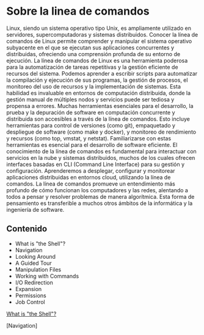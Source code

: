 # Sobre la linea de comandos

Linux, siendo un sistema operativo tipo Unix, es ampliamente utilizado en servidores,
supercomputadoras y sistemas distribuidos. Conocer la línea de comandos de Linux permite
comprender y manipular el sistema operativo subyacente en el que se ejecutan sus
aplicaciones concurrentes y distribuidas, ofreciendo una comprensión profunda de su
entorno de ejecución.
La línea de comandos de Linux es una herramienta poderosa para la automatización de
tareas repetitivas y la gestión eficiente de recursos del sistema. Podemos aprender a
escribir scripts para automatizar la compilación y ejecución de sus programas, la gestión de
procesos, el monitoreo del uso de recursos y la implementación de sistemas. Esta habilidad
es invaluable en entornos de computación distribuida, donde la gestión manual de múltiples
nodos y servicios puede ser tediosa y propensa a errores.
Muchas herramientas esenciales para el desarrollo, la prueba y la depuración de software
en computación concurrente y distribuida son accesibles a través de la línea de comandos.
Esto incluye herramientas para control de versiones (como git), empaquetado y despliegue
de software (como make y docker), y monitoreo de rendimiento y recursos (como top,
vmstat, y netstat). Familiarizarse con estas herramientas es esencial para el desarrollo de
software eficiente.
El conocimiento de la línea de comandos es fundamental para interactuar con servicios en
la nube y sistemas distribuidos, muchos de los cuales ofrecen interfaces basadas en CLI
(Command Line Interface) para su gestión y configuración. Aprenderemos a desplegar,
configurar y monitorear aplicaciones distribuidas en entornos cloud, utilizando la línea de
comandos.
La línea de comandos promueve un entendimiento más profundo de cómo funcionan los
computadores y las redes, alentando a todos a pensar y resolver problemas de manera
algorítmica. Esta forma de pensamiento es transferible a muchos otros ámbitos de la
informática y la ingeniería de software.

## Contenido

- What is "the Shell"?
- Navigation
- Looking Around
- A Guided Tour
- Manipulation Files
- Working with Commands
- I/O Redirection
- Expansion
- Permissions
- Job Control

[What is "the Shell"?](https://private-user-images.githubusercontent.com/118635410/322629604-44b854db-acc6-4b96-b2ac-68f8212168d4.png?jwt=eyJhbGciOiJIUzI1NiIsInR5cCI6IkpXVCJ9.eyJpc3MiOiJnaXRodWIuY29tIiwiYXVkIjoicmF3LmdpdGh1YnVzZXJjb250ZW50LmNvbSIsImtleSI6ImtleTUiLCJleHAiOjE3MTMyMTU3MzQsIm5iZiI6MTcxMzIxNTQzNCwicGF0aCI6Ii8xMTg2MzU0MTAvMzIyNjI5NjA0LTQ0Yjg1NGRiLWFjYzYtNGI5Ni1iMmFjLTY4ZjgyMTIxNjhkNC5wbmc_WC1BbXotQWxnb3JpdGhtPUFXUzQtSE1BQy1TSEEyNTYmWC1BbXotQ3JlZGVudGlhbD1BS0lBVkNPRFlMU0E1M1BRSzRaQSUyRjIwMjQwNDE1JTJGdXMtZWFzdC0xJTJGczMlMkZhd3M0X3JlcXVlc3QmWC1BbXotRGF0ZT0yMDI0MDQxNVQyMTEwMzRaJlgtQW16LUV4cGlyZXM9MzAwJlgtQW16LVNpZ25hdHVyZT0yZWQyZGNkYTM5MTcxOGY2OTcxNmViNTA2MzYwZDc2MzUyNTdmMWE5MTFiODhmZjZkNmFiYzc1NWZmMzFhN2Y1JlgtQW16LVNpZ25lZEhlYWRlcnM9aG9zdCZhY3Rvcl9pZD0wJmtleV9pZD0wJnJlcG9faWQ9MCJ9.M-eCLPELY0DhYBV2eBoF-f-k7dt6Inwf3vm0_9ONEjo)

[Navigation]
